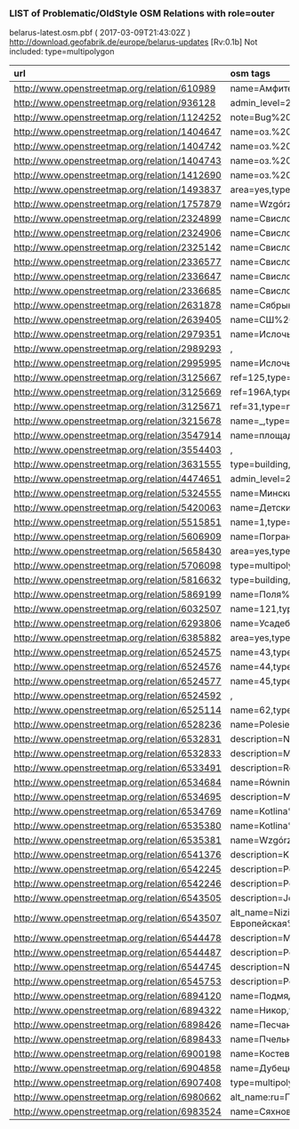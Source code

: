  
### LIST of Problematic/OldStyle OSM Relations with role=outer 
belarus-latest.osm.pbf ( 2017-03-09T21:43:02Z ) http://download.geofabrik.de/europe/belarus-updates [Rv:0.1b]
Not included: type=multipolygon 
 
|  url                                      |  osm tags  
| :---------------------------------------  | :---------------------------
| http://www.openstreetmap.org/relation/610989 | name=Амфитеатр,type=multipolygon,name:be=Амфітэатр,surface=paving_stones:40,
| http://www.openstreetmap.org/relation/936128 | admin_level=2,land_area=administrative,name=Polska%20%(ląd),name:de=Polen%20%(Landmasse),name:en=Poland%20%(land),name:eo=Pollando%20%(tero),name:es=Polonia,name:fr=Pologne%20%(terres),name:hsb=Pólska,name:lt=Lenkija,name:pl=Polska%20%(ląd),name:pt=Polónia,name:ru=Польша%20%(суша),type=land_area,
| http://www.openstreetmap.org/relation/1124252 | note=Bug%20%-4,type=multipolygon,
| http://www.openstreetmap.org/relation/1404647 | name=оз.%20%Лодоси,type=multipolygon,
| http://www.openstreetmap.org/relation/1404742 | name=оз.%20%Свито,type=multipolygon,
| http://www.openstreetmap.org/relation/1404743 | name=оз.%20%Споры,type=multipolygon,
| http://www.openstreetmap.org/relation/1412690 | name=оз.%20%Опса,type=multipolygon,
| http://www.openstreetmap.org/relation/1493837 | area=yes,type=multipolygon,
| http://www.openstreetmap.org/relation/1757879 | name=Wzgórza%20%Sokólskie,name:lt=Sokulkos%20%aukštuma,name:pl=Wzgórza%20%Sokólskie,name:ru=Гродзенскае%20%ўзвышша,name:uk=Гродненська%20%височина,region_category=physiographic,region_type=mezoregion,type=multipolygon,wikidata=Q3493419,wikipedia=pl:Wzgórza%20%Sokólskie,
| http://www.openstreetmap.org/relation/2324899 | name=Свислочь-Королищевичи,type=multipolygon,
| http://www.openstreetmap.org/relation/2324906 | name=Свислочь-Новый%20%Двор,type=multipolygon,
| http://www.openstreetmap.org/relation/2325142 | name=Свислочь,type=multipolygon,
| http://www.openstreetmap.org/relation/2336577 | name=Свислочь,type=multipolygon,
| http://www.openstreetmap.org/relation/2336647 | name=Свислочь,type=multipolygon,
| http://www.openstreetmap.org/relation/2336685 | name=Свислочь,type=multipolygon,
| http://www.openstreetmap.org/relation/2631878 | name=Сябрыньское%20%водохранилище,type=multipolygon,
| http://www.openstreetmap.org/relation/2639405 | name=СШ%20%%2116%2,type=multipolygon,
| http://www.openstreetmap.org/relation/2979351 | name=Ислочь,type=multipolygon,
| http://www.openstreetmap.org/relation/2989293 | ,
| http://www.openstreetmap.org/relation/2995995 | name=Ислочь,type=multipolygon,
| http://www.openstreetmap.org/relation/3125667 | ref=125,type=multipolygon,id_ob=330,adr_les=01-29-1-02-125%20%%20%%20%-%20%%20%%20%%20%-,
| http://www.openstreetmap.org/relation/3125669 | ref=196A,type=multipolygon,id_ob=356,adr_les=01-29-1-02-196A%20%%20%-%20%%20%%20%%20%-,
| http://www.openstreetmap.org/relation/3125671 | ref=31,type=multipolygon,id_ob=254,adr_les=01-29-1-01-31%20%%20%%20%%20%-%20%%20%%20%%20%-,
| http://www.openstreetmap.org/relation/3215678 | name=_,type=multipolygon,
| http://www.openstreetmap.org/relation/3547914 | name=площадь"Почтальона",type=multipolygon,
| http://www.openstreetmap.org/relation/3554403 | ,
| http://www.openstreetmap.org/relation/3631555 | type=building,
| http://www.openstreetmap.org/relation/4474651 | admin_level=2,land_area=administrative,name=Lietuva%20%(sausuma),name:de=Litauen%20%(Landmasse),name:en=Lithuania%20%(land),name:lt=Lietuva%20%(sausuma),type=land_area,
| http://www.openstreetmap.org/relation/5324555 | name=Минский%20%моторный%20%завод,type=multipolygon,
| http://www.openstreetmap.org/relation/5420063 | name=Детский%20%сад,type=multipolygon,
| http://www.openstreetmap.org/relation/5515851 | name=1,type=multipolygon,
| http://www.openstreetmap.org/relation/5606909 | name=Погранзона%20%РБ,name:be=Погранзона%20%РБ,name:de=Grenzzone%20%Weißrussland,name:en=Belarus%20%border%20%zone,name:pl=Graniczna%20%strefa%20%RB,note=Имеются%20%не%20%идентифицированные%20%узловые%20%точки.%20%Гомельская%20%обл.%20%построена%20%с%20%приближением%20%ввиду%20%бестолкового%20%описания%20%от%20%облисполкома.,source=http://gpk.gov.by/border/chto-takoe-pogranichnaya-zona-i-pogranichnyiy-rezhim.php,type=multipolygon,
| http://www.openstreetmap.org/relation/5658430 | area=yes,type=multipolygon,
| http://www.openstreetmap.org/relation/5706098 | type=multipolygon,source=geoportal.gov.pl:ortofoto,
| http://www.openstreetmap.org/relation/5816632 | type=building,
| http://www.openstreetmap.org/relation/5869199 | name=Поля%20%Фильтрации,type=multipolygon,
| http://www.openstreetmap.org/relation/6032507 | name=121,type=multipolygon,
| http://www.openstreetmap.org/relation/6293806 | name=Усадебно-парковый%20%комплекс%20%Горских,type=multipolygon,name:be=Сядзібна-паркавы%20%комплекс%20%Горскіх,name:en=Palace%20%and%20%park%20%complex%20%in%20%Radzivilki,name:ru=Усадебно-парковый%20%комплекс%20%Горских,
| http://www.openstreetmap.org/relation/6385882 | area=yes,type=multipolygon,
| http://www.openstreetmap.org/relation/6524575 | name=43,type=multipolygon,
| http://www.openstreetmap.org/relation/6524576 | name=44,type=multipolygon,
| http://www.openstreetmap.org/relation/6524577 | name=45,type=multipolygon,
| http://www.openstreetmap.org/relation/6524592 | ,
| http://www.openstreetmap.org/relation/6525114 | name=62,type=multipolygon,
| http://www.openstreetmap.org/relation/6528236 | name=Polesie%20%Brzeskie,type=multipolygon,wikidata=Q1135159,wikipedia=pl:Polesie%20%Brzeskie,description=mezoregion%20%fizycznogeograficzny%20%na%20%Białorusi%2c%%20%na%20%Ukrainie%20%i%20%we%20%wschodniej%20%Polsce.,region_type=mezoregion,region_category=physiographic,
| http://www.openstreetmap.org/relation/6532831 | description=NIzina%20%stanowi%20%geomorfologiczne%20%przedłużenie%20%Nizin%20%Środkowopolskich%2c%%20%od%20%których%20%różni%20%się%20%pod%20%względem%20%klimatycznym%20%i%20%geobotanicznym%2c%%20%a%20%także%20%wgłębną%20%strukturą%20%geologiczną.,name=Nizina%20%Północnopodlaska,region_category=physiographic,region_type=macroregion,type=multipolygon,wikidata=Q11124683,wikipedia=pl:Nizina%20%Północnopodlaska,
| http://www.openstreetmap.org/relation/6532833 | description=Makroregion%20%fizycznogeograficzny%2c%%20%stanowi%20%północno-zachodnią%20%część%20%Polesia%20%(krainy%2c%%20%której%20%przeważająca%20%część%20%leży%20%na%20%terytorium%20%Ukrainy%20%i%20%Białorusi)%2c%%20%w%20%lewym%20%dorzeczu%20%Bugu.,name=Polesie%20%Zachodnie,region_category=physiographic,region_type=macroregion,type=multipolygon,wikidata=Q3956460,wikipedia=pl:Polesie%20%Zachodnie,
| http://www.openstreetmap.org/relation/6533491 | description=Region%20%geograficzny%20%na%20%pograniczu%20%Litwy%2c%%20%Rosji%2c%%20%Białorusi%20%i%20%Polski%20%(jej%20%południowo-zachodni%20%skraj%2c%%20%polska%20%część%20%Pojezierza%20%Litewskiego%20%nosi%20%też%20%nazwę%20%Pojezierza%20%Suwalskiego)%2c%%20%stanowiący%20%część%20%Pojezierzy%20%Wschodniobałtyckich.,name=Pojezierze%20%Litewskie,name:pl=Pojezierze%20%Litewskie,region_category=physiographic,region_type=macroregion,type=multipolygon,wikidata=Q1984646,wikipedia=pl:Pojezierze%20%Litewskie,
| http://www.openstreetmap.org/relation/6534684 | name=Równina%20%Augustowska,name:lt=Augustavo%20%lyguma,ref=842.74,region_category=physiographic,region_type=mezoregion,type=multipolygon,wikidata=Q9325679,wikipedia=pl:Równina%20%Augustowska,
| http://www.openstreetmap.org/relation/6534695 | description=Makroregion%20%fizycznogeograficzny%20%Nizin%20%Środkowopolskich%2c%%20%położony%20%na%20%południe%20%od%20%doliny%20%środkowego%20%Bugu%2c%%20%na%20%wschód%20%od%20%doliny%20%środkowej%20%Wisły%2c%%20%na%20%północ%20%od%20%Wyżyny%20%Lubelskiej%20%i%20%na%20%zachód%20%od%20%Polesia%20%Zachodniego.,name=Nizina%20%Południowopodlaska,ref=318.90,region_category=physiographic,region_type=macroregion,type=multipolygon,wikidata=Q11792465,wikipedia=pl:Nizina%20%Południowopodlaska,
| http://www.openstreetmap.org/relation/6534769 | name=Kotlina%20%Biebrzańska,type=multipolygon,region_type=mezoregion,region_category=physiographic,
| http://www.openstreetmap.org/relation/6535380 | name=Kotlina%20%Biebrzańska,note=Część%20%Białoruska,type=multipolygon,region_type=mezoregion,region_category=physiographic,
| http://www.openstreetmap.org/relation/6535381 | name=Wzgórza%20%Sokólskie,note=Część%20%Białoruska,type=multipolygon,region_type=mezoregion,region_category=physiographic,
| http://www.openstreetmap.org/relation/6541376 | description=Kraina%20%geograficzna%20%i%20%historyczna%2c%%20%leżąca%20%głównie%20%na%20%terytorium%20%obecnej%20%Białorusi%20%i%20%Ukrainy%2c%%20%oraz%20%częściowo%20%Polski%20%i%20%Rosji.%20%Stanowi%20%południowo-zachodnią%20%część%20%Niżu%20%Wschodnioeuropejskiego.%20%Polesie%20%stanowi%20%równinę%20%leżącą%20%w%20%dorzeczu%20%Prypeci%20%i%20%Bugu.,name=Polesie,region_category=physiographic,region_type=subprovince,type=multipolygon,wikidata=Q208987,wikipedia=pl:Polesie,
| http://www.openstreetmap.org/relation/6542245 | description=Podprowincja%20%fizycznogeograficzna%20%Europy%20%Wschodniej%2c%%20%zajmująca%20%niemal%20%w%20%całości%20%terytoria%20%Litwy%2c%%20%Łotwy%20%i%20%Estonii%2c%%20%północną%20%Białoruś%20%oraz%20%przyległe%20%obszary%20%Rosji%20%europejskiej%2c%%20%sięgająca%20%aż%20%do%20%północno-wschodniej%20%Polski.,name=Pojezierza%20%Wschodniobałtyckie,name:pl=Pojezierza%20%Wschodniobałtyckie,region_category=physiographic,region_type=subprovince,type=multipolygon,wikidata=Q11821193,wikipedia=pl:Pojezierza%20%Wschodniobałtyckie,
| http://www.openstreetmap.org/relation/6542246 | description=Podprowincja%20%fizycznogeograficzna%20%w%20%północno-wschodniej%20%Polsce%2c%%20%południowo-wschodniej%20%Litwie%20%i%20%zachodniej%20%Białorusi%2c%%20%stanowiąca%20%południowo-zachodnią%20%część%20%Niżu%20%Wschodniobałtycko-Białoruskiego.,name=Wysoczyzny%20%Podlasko-Białoruskie,region_category=physiographic,region_type=subprovince,type=multipolygon,wikidata=Q9380202,wikipedia=pl:Wysoczyzny%20%Podlasko-Białoruskie,
| http://www.openstreetmap.org/relation/6543505 | description=Jest%20%częścią%20%Europy%20%Wschodniej%2c%%20%jako%20%położony%20%na%20%fundamencie%20%prekambryjskiej%20%platformy%20%wschodnioeuropejskiej%20%z%20%pokrywą%20%paleo-%20%i%20%mezozoiczną.,name=Niż%20%Wschodniobałtycko-Białoruski,name:lt=Rytų%20%Baltijos-Baltarusijos%20%žemuma,name:pl=Niż%20%Wschodniobałtycko-Białoruski,region_category=physiographic,region_type=province,type=multipolygon,wikidata=Q11792493,wikipedia=pl:Niż%20%Wschodniobałtycko-Białoruski,
| http://www.openstreetmap.org/relation/6543507 | alt_name=Nizina%20%Wschodnioeuropejska,description=Rozległy%20%niż%20%rozciągający%20%się%20%we%20%wschodniej%20%części%20%Europy.%20%Jego%20%granice%20%nie%20%są%20%jednoznacznie%20%ustalone.%20%Autorzy%20%różnie%20%je%20%przedstawiają%2c%%20%przy%20%czym%20%różnice%20%pojawiają%20%się%20%nie%20%tylko%20%wśród%20%autorów%20%z%20%różnych%20%państw%2c%%20%ale%20%także%20%wśród%20%autorów%20%z%20%jednego%20%państwa.,name=Niż%20%Wschodnioeuropejski,name:kk=Шығыс%20%Еуропа%20%жазығы,name:lt=Ryţu%20%Europos%20%lyguma,name:lv=Austrumeiropas%20%līdzenums,name:pl=Niż%20%Wschodnioeuropejski,name:ro=Cîmpia%20%Europei%20%de%20%Est,name:ru=Восточно-Европейская%20%равнина%2c%%20%Русская%20%равнина.,name:uk=Східноєвропейська%20%рівнина,region_category=physiographic,region_type=megaregion,type=multipolygon,wikidata=Q191862,wikipedia=pl:Nizina%20%Wschodnioeuropejska,
| http://www.openstreetmap.org/relation/6544478 | description=Makroregion%20%fizycznogeograficzny%20%Nizin%20%Środkowopolskich%2c%%20%położony%20%na%20%południe%20%od%20%doliny%20%środkowego%20%Bugu%2c%%20%na%20%wschód%20%od%20%doliny%20%środkowej%20%Wisły%2c%%20%na%20%północ%20%od%20%Wyżyny%20%Lubelskiej%20%i%20%na%20%zachód%20%od%20%Polesia%20%Zachodniego.,name=Nizina%20%Południowopodlaska,region_category=physiographic,region_type=macroregion,type=region,wikidata=Q11792465,wikipedia=pl:Nizina%20%Południowopodlaska,
| http://www.openstreetmap.org/relation/6544487 | description=Podprowincja%20%fizycznogeograficzna%20%w%20%środkowej%20%Polsce%20%(29%25%%20%powierzchni%20%kraju)%20%i%20%częściowo%20%w%20%Czechach%2c%%20%stanowiąca%20%południowo-wschodnią%20%część%20%Niżu%20%Środkowoeuropejskiego.,name=Niziny%20%Środkowopolskie,region_category=physiographic,region_type=subprovince,type=region,wikidata=Q11792486,wikipedia=pl:Niziny%20%Środkowopolskie,
| http://www.openstreetmap.org/relation/6544745 | description=Nizina%20%Środkowoeuropejska%20%stanowi%20%pas%20%nizin%2c%%20%leżących%20%na%20%północ%20%od%20%Ardenów%2c%%20%Średniogórza%20%Niemieckiego%2c%%20%Masywu%20%Czeskiego%20%i%20%Wyżyn%20%Polskich%20%a%20%na%20%południe%20%od%20%mórz%20%Północnego%20%i%20%Bałtyckiego.,name=Nizina%20%Środkowoeuropejska,name:de=Nordeuropäische%20%Tiefebene,name:dk=Nordeuropæiske%20%Lavland,name:nl=Noord-Europese%20%Laagvlakte,old_name=Niż%20%Środkowoeuropejski,region_category=physiographic,region_type=province,type=multipolygon,wikidata=Q560549,wikipedia=fr:Plaine%20%d'Europe%20%du%20%Nord,
| http://www.openstreetmap.org/relation/6545753 | description=Pozaalpejska%20%Europa%20%Środkowa%20%leży%20%między%20%pasmem%20%młodych%20%gór%20%fałdowych%20%orogenezy%20%alpejskiej%20%na%20%południu%20%a%20%starymi%20%kaledońskimi%20%masywami%20%Fennoskandii%20%i%20%Wysp%20%Brytyjskich%20%na%20%północy.,name=Pozaalpejska%20%Europa%20%Środkowa,name:pl=Pozaalpejska%20%Europa%20%Środkowa,region_category=physiographic,region_type=megaregion,type=multipolygon,wikidata=Q11826087,wikipedia=pl:Pozaalpejska%20%Europa%20%Środkowa,
| http://www.openstreetmap.org/relation/6894120 | name=Подмядино,type=multipolygon,name:ru=Подмядино,addr:region=Гродненская%20%область,addr:country=BY,addr:district=Островецкий%20%район,
| http://www.openstreetmap.org/relation/6894322 | name=Никор,type=multipolygon,name:ru=Никор,addr:region=Брестская%20%область,addr:country=BY,addr:district=Пружанский%20%район,
| http://www.openstreetmap.org/relation/6898426 | name=Песчанка,type=multipolygon,name:be=Пясчанка,name:ru=Песчанка,
| http://www.openstreetmap.org/relation/6898433 | name=Пчельник,type=multipolygon,name:ru=Пчельник,
| http://www.openstreetmap.org/relation/6900198 | name=Костевичи,type=multipolygon,name:be=Косцевічы,name:ru=Костевичи,addr:region=Минская%20%область,addr:country=BY,addr:district=Мядельский%20%район,
| http://www.openstreetmap.org/relation/6904858 | name=Дубецкое,type=multipolygon,name:ru=Дубецкое,addr:region=Гомельская%20%область,addr:country=BY,addr:district=Добрушский%20%район,
| http://www.openstreetmap.org/relation/6907408 | type=multipolygon,addr:region=Минская%20%область,addr:country=BY,addr:district=Клецкий%20%район,
| http://www.openstreetmap.org/relation/6980662 | alt_name:ru=Первомайский,name=Першамайскі,name:be=Першамайскі,name:pl=Pierszamajski,name:ru=Першемайский,old_name:pl=Obryń,type=multipolygon,wikidata=Q6526242,wikipedia=pl:Pierszamajski%20%(rejon%20%korelicki),
| http://www.openstreetmap.org/relation/6983524 | name=Сяхновічы,name:be=Сяхновічы,name:pl=Siechnowicze,name:ru=Cехновичи,type=multipolygon,wikipedia=be-x-old:Сяхновічы,wikipedia:pl=Siechnowicze,
 
